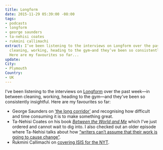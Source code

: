 ```yaml
---
title: Longform
date: 2015-11-29 05:39:00 -08:00
tags:
- podcasts
- longform
- george saunders
- ta-nehisi coates
- rukmini callimachi
extract: I’ve been listening to the interviews on Longform over the past week—in between
  cleaning, working, heading to the gym—and they’ve been so consistently insightful.
  Here are my favourites so far...
update: 
City:
- Plymouth
Country:
- UK
---
```


I’ve been listening to the interviews on [Longform](http://longform.org/) over the past week—in between cleaning, working, heading to the gym—and they’ve been so consistently insightful. Here are my favourites so far:

- George Saunders on [‘the long corridor’](http://longform.org/posts/longform-podcast-75-george-saunders) and recognising how difficult and time consuming it is to make something great.
- Ta-Nehisi Coates on his book [*Between the World and Me*](http://longform.org/posts/longform-podcast-168-ta-nehisi-coates) which I’ve just ordered and cannot wait to dig into. I also checked out an older episode where Ta-Nehisi talks about how [“writers can’t assume that their work is going to cause change”](http://longform.org/posts/longform-podcast-97-ta-nehisi-coates).
- Rukmini Callimachi on [covering ISIS for the NYT](http://longform.org/posts/previously-on-the-longform-podcast-129-rukmini-callimachi).
